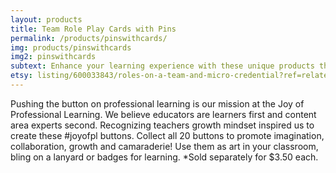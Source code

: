 ```yaml
---
layout: products
title: Team Role Play Cards with Pins
permalink: /products/pinswithcards/
img: products/pinswithcards
img2: pinswithcards
subtext: Enhance your learning experience with these unique products that activate wonder and play.
etsy: listing/600033843/roles-on-a-team-and-micro-credential?ref=related-7
---
```

Pushing the button on professional learning is our mission at the Joy of Professional Learning. We believe educators are learners first and content area experts second. Recognizing teachers growth mindset inspired us to create these #joyofpl buttons. 
Collect all 20 buttons to promote imagination, collaboration, growth and camaraderie! 
Use them as art in your classroom, bling on a lanyard or badges for learning. 
*Sold separately for $3.50 each.
